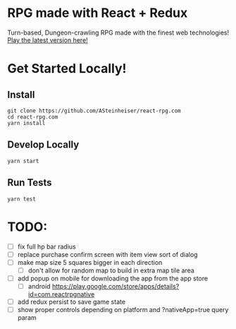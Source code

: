 # RPG made with React + Redux
Turn-based, Dungeon-crawling RPG made with the finest web technologies! [Play the latest version here!](http://react-rpg.com)

# Get Started Locally!
## Install
```
git clone https://github.com/ASteinheiser/react-rpg.com
cd react-rpg.com
yarn install
```
## Develop Locally
```
yarn start
```
## Run Tests
```
yarn test
```

# TODO:
- [ ] fix full hp bar radius
- [ ] replace purchase confirm screen with item view sort of dialog
- [ ] make map size 5 squares bigger in each direction
  - [ ] don't allow for random map to build in extra map tile area
- [ ] add popup on mobile for downloading the app from the app store
  - [ ] android https://play.google.com/store/apps/details?id=com.reactrpgnative
- [ ] add redux persist to save game state
- [ ] show proper controls depending on platform and ?nativeApp=true query param
